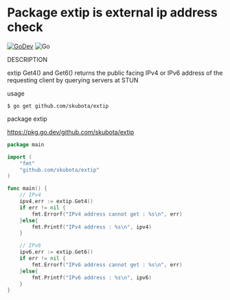 Package extip is external ip address check
===================
[![GoDev][godev-image]][godev-url]
![Go](https://github.com/skubota/extip/workflows/Go/badge.svg)

[godev-image]: https://pkg.go.dev/badge/github.com/skubota/extip
[godev-url]: https://pkg.go.dev/github.com/skubota/extip


DESCRIPTION

extip Get4() and Get6() returns the public facing IPv4 or IPv6 address of the requesting client by querying servers at STUN

usage

	$ go get github.com/skubota/extip

package extip 

<https://pkg.go.dev/github.com/skubota/extip>

```go
package main

import (
	"fmt"
	"github.com/skubota/extip"
)

func main() {
	// IPv4
	ipv4,err := extip.Get4()
	if err != nil {
		fmt.Errorf("IPv4 address cannot get : %s\n", err)
	}else{
		fmt.Printf("IPv4 address : %s\n", ipv4)
	}

	// IPv6
	ipv6,err := extip.Get6()
	if err != nil {
		fmt.Errorf("IPv6 address cannot get : %s\n", err)
	}else{
		fmt.Printf("IPv6 address : %s\n", ipv6)
	}
}
```



